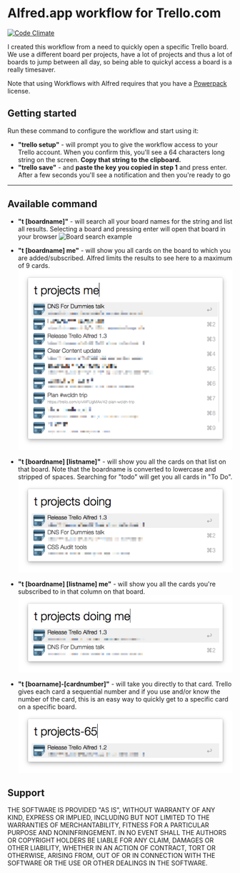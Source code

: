 
# Alfred.app workflow for Trello.com
[![Code Climate](https://codeclimate.com/github/janhenckens/alfredapp-trello/badges/gpa.svg)](https://codeclimate.com/github/janhenckens/alfredapp-trello)

I created this workflow from a need to quickly open a specific Trello board. We use a different board per projects, have a lot of projects and thus a lot of boards to jump between all day, so being able to quickyl access a board is a really timesaver.

Note that using Workflows with Alfred requires that you have a [Powerpack](http://www.alfredapp.com/powerpack/) license.


## Getting started

Run these command to configure the workflow and start using it:

- **"trello setup"** - will prompt you to give the workflow access to your Trello account. When you confirm this, you'll see a 64 characters long string on the screen. **Copy that string to the clipboard.**
- **"trello save"** - and **paste the key you copied in step 1** and press enter. After a few seconds you'll see a notification and then you're ready to go

---

## Available command
- **"t [boardname]"** - will search all your board names for the string and list all results. Selecting a board and pressing enter will open that board in your browser
![Board search example](https://raw.githubusercontent.com/janhenckens/alfredapp-trello/gh-pages/assets/alfred_trello_example.png)

- **"t [boardname] me"** - will show you all cards on the board to which you are added/subscribed. Alfred limits the results to see here to a maximum of 9 cards.
![Your cards on the board](https://raw.githubusercontent.com/janhenckens/alfredapp-trello/gh-pages/assets/alfred_trello_boards_me_example.png)

- **"t [boardname] [listname]"** - will show you all the cards on that list on that board. Note that the boardname is converted to lowercase and stripped of spaces. Searching for "todo" will get you all cards in "To Do".
![Cards](https://raw.githubusercontent.com/janhenckens/alfredapp-trello/gh-pages/assets/alfred_trello_cards_example.png)

- **"t [boardname] [listname] me"** - will show you all the cards you're subscribed to in that column on that board.
![My cards](https://raw.githubusercontent.com/janhenckens/alfredapp-trello/gh-pages/assets/alfred_trello_cards_me_example.png)

- **"t [boarname]-[cardnumber]"** - will take you directly to that card. Trello gives each card a sequential number and if you use and/or know the number of the card, this is an easy way to quickly get to a specific card on a specific board.
![Cards](https://raw.githubusercontent.com/janhenckens/alfredapp-trello/gh-pages/assets/alfred_trello_tickets_example.png)


## Support

THE SOFTWARE IS PROVIDED "AS IS", WITHOUT WARRANTY OF ANY KIND, EXPRESS OR IMPLIED, INCLUDING BUT NOT LIMITED TO THE WARRANTIES OF MERCHANTABILITY, FITNESS FOR A PARTICULAR PURPOSE AND NONINFRINGEMENT. IN NO EVENT SHALL THE AUTHORS OR COPYRIGHT HOLDERS BE LIABLE FOR ANY CLAIM, DAMAGES OR OTHER LIABILITY, WHETHER IN AN ACTION OF CONTRACT, TORT OR OTHERWISE, ARISING FROM, OUT OF OR IN CONNECTION WITH THE SOFTWARE OR THE USE OR OTHER DEALINGS IN THE SOFTWARE.